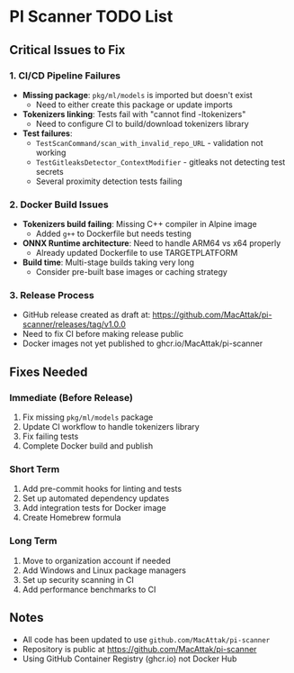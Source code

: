 # PI Scanner TODO List

## Critical Issues to Fix

### 1. CI/CD Pipeline Failures
- **Missing package**: `pkg/ml/models` is imported but doesn't exist
  - Need to either create this package or update imports
- **Tokenizers linking**: Tests fail with "cannot find -ltokenizers"
  - Need to configure CI to build/download tokenizers library
- **Test failures**:
  - `TestScanCommand/scan_with_invalid_repo_URL` - validation not working
  - `TestGitleaksDetector_ContextModifier` - gitleaks not detecting test secrets
  - Several proximity detection tests failing

### 2. Docker Build Issues
- **Tokenizers build failing**: Missing C++ compiler in Alpine image
  - Added `g++` to Dockerfile but needs testing
- **ONNX Runtime architecture**: Need to handle ARM64 vs x64 properly
  - Already updated Dockerfile to use TARGETPLATFORM
- **Build time**: Multi-stage builds taking very long
  - Consider pre-built base images or caching strategy

### 3. Release Process
- GitHub release created as draft at: https://github.com/MacAttak/pi-scanner/releases/tag/v1.0.0
- Need to fix CI before making release public
- Docker images not yet published to ghcr.io/MacAttak/pi-scanner

## Fixes Needed

### Immediate (Before Release)
1. Fix missing `pkg/ml/models` package
2. Update CI workflow to handle tokenizers library
3. Fix failing tests
4. Complete Docker build and publish

### Short Term
1. Add pre-commit hooks for linting and tests
2. Set up automated dependency updates
3. Add integration tests for Docker image
4. Create Homebrew formula

### Long Term
1. Move to organization account if needed
2. Add Windows and Linux package managers
3. Set up security scanning in CI
4. Add performance benchmarks to CI

## Notes
- All code has been updated to use `github.com/MacAttak/pi-scanner`
- Repository is public at https://github.com/MacAttak/pi-scanner
- Using GitHub Container Registry (ghcr.io) not Docker Hub